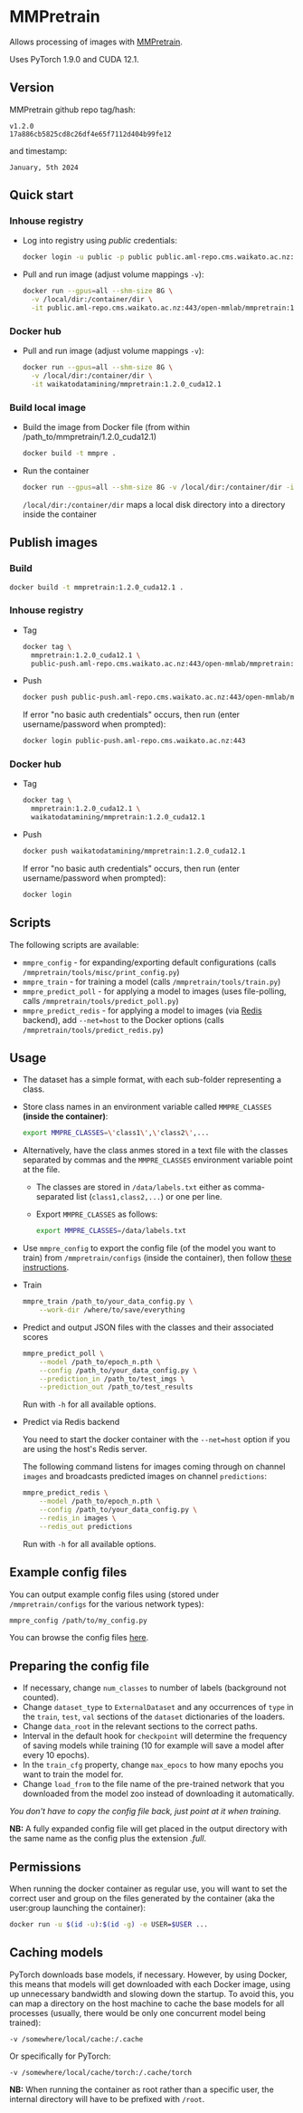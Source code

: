 # MMPretrain

Allows processing of images with [MMPretrain](https://github.com/open-mmlab/mmpretrain).

Uses PyTorch 1.9.0 and CUDA 12.1.

## Version

MMPretrain github repo tag/hash:

```
v1.2.0
17a886cb5825cd8c26df4e65f7112d404b99fe12
```

and timestamp:

```
January, 5th 2024
```

## Quick start

### Inhouse registry

* Log into registry using *public* credentials:

  ```bash
  docker login -u public -p public public.aml-repo.cms.waikato.ac.nz:443 
  ```

* Pull and run image (adjust volume mappings `-v`):

  ```bash
  docker run --gpus=all --shm-size 8G \
    -v /local/dir:/container/dir \
    -it public.aml-repo.cms.waikato.ac.nz:443/open-mmlab/mmpretrain:1.2.0_cuda12.1
  ```

### Docker hub

* Pull and run image (adjust volume mappings `-v`):

  ```bash
  docker run --gpus=all --shm-size 8G \
    -v /local/dir:/container/dir \
    -it waikatodatamining/mmpretrain:1.2.0_cuda12.1
  ```

### Build local image

* Build the image from Docker file (from within /path_to/mmpretrain/1.2.0_cuda12.1)

  ```bash
  docker build -t mmpre .
  ```
  
* Run the container

  ```bash
  docker run --gpus=all --shm-size 8G -v /local/dir:/container/dir -it mmpre
  ```
  `/local/dir:/container/dir` maps a local disk directory into a directory inside the container

## Publish images

### Build

```bash
docker build -t mmpretrain:1.2.0_cuda12.1 .
```

### Inhouse registry  

* Tag

  ```bash
  docker tag \
    mmpretrain:1.2.0_cuda12.1 \
    public-push.aml-repo.cms.waikato.ac.nz:443/open-mmlab/mmpretrain:1.2.0_cuda12.1
  ```
  
* Push

  ```bash
  docker push public-push.aml-repo.cms.waikato.ac.nz:443/open-mmlab/mmpretrain:1.2.0_cuda12.1
  ```
  If error "no basic auth credentials" occurs, then run (enter username/password when prompted):
  
  ```bash
  docker login public-push.aml-repo.cms.waikato.ac.nz:443
  ```

### Docker hub  

* Tag

  ```bash
  docker tag \
    mmpretrain:1.2.0_cuda12.1 \
    waikatodatamining/mmpretrain:1.2.0_cuda12.1
  ```
  
* Push

  ```bash
  docker push waikatodatamining/mmpretrain:1.2.0_cuda12.1
  ```
  If error "no basic auth credentials" occurs, then run (enter username/password when prompted):
  
  ```bash
  docker login
  ``` 

## Scripts

The following scripts are available:

* `mmpre_config` - for expanding/exporting default configurations (calls `/mmpretrain/tools/misc/print_config.py`)
* `mmpre_train` - for training a model (calls `/mmpretrain/tools/train.py`)
* `mmpre_predict_poll` - for applying a model to images (uses file-polling, calls `/mmpretrain/tools/predict_poll.py`)
* `mmpre_predict_redis` - for applying a model to images (via [Redis](https://redis.io/) backend), 
  add `--net=host` to the Docker options (calls `/mmpretrain/tools/predict_redis.py`)


## Usage

* The dataset has a simple format, with each sub-folder representing a class.
  
* Store class names in an environment variable called `MMPRE_CLASSES` **(inside the container)**:

  ```bash
  export MMPRE_CLASSES=\'class1\',\'class2\',...
  ```
  
* Alternatively, have the class anmes stored in a text file with the classes separated by commas and the `MMPRE_CLASSES`
  environment variable point at the file.
  
  * The classes are stored in `/data/labels.txt` either as comma-separated list (`class1,class2,...`) or one per line.
  
  * Export `MMPRE_CLASSES` as follows:

    ```bash
    export MMPRE_CLASSES=/data/labels.txt
    ```

* Use `mmpre_config` to export the config file (of the model you want to train) from `/mmpretrain/configs` 
  (inside the container), then follow [these instructions](#config).

* Train

  ```bash
  mmpre_train /path_to/your_data_config.py \
      --work-dir /where/to/save/everything
  ```

* Predict and output JSON files with the classes and their associated scores

  ```bash
  mmpre_predict_poll \
      --model /path_to/epoch_n.pth \
      --config /path_to/your_data_config.py \
      --prediction_in /path_to/test_imgs \
      --prediction_out /path_to/test_results
  ```
  Run with `-h` for all available options.

* Predict via Redis backend

  You need to start the docker container with the `--net=host` option if you are using the host's Redis server.

  The following command listens for images coming through on channel `images` and broadcasts
  predicted images on channel `predictions`:

  ```bash
  mmpre_predict_redis \
      --model /path_to/epoch_n.pth \
      --config /path_to/your_data_config.py \
      --redis_in images \
      --redis_out predictions
  ```
  
  Run with `-h` for all available options.


## Example config files

You can output example config files using (stored under `/mmpretrain/configs` for the various network types):

```bash
mmpre_config /path/to/my_config.py
```

You can browse the config files [here](https://github.com/open-mmlab/mmpretrain/tree/v0.25.0/configs).


## <a name="config">Preparing the config file</a>

* If necessary, change `num_classes` to number of labels (background not counted).
* Change `dataset_type` to `ExternalDataset` and any occurrences of `type` in the `train`, `test`, `val` 
  sections of the `dataset` dictionaries of the loaders.
* Change `data_root` in the relevant sections to the correct paths.
* Interval in the default hook for `checkpoint` will determine the frequency of saving models while training 
  (10 for example will save a model after every 10 epochs).
* In the `train_cfg` property, change `max_epocs` to how many epochs you want to train the model for.
* Change `load_from` to the file name of the pre-trained network that you downloaded from the model zoo instead
  of downloading it automatically.

_You don't have to copy the config file back, just point at it when training._

**NB:** A fully expanded config file will get placed in the output directory with the same
name as the config plus the extension *.full*.


## Permissions

When running the docker container as regular use, you will want to set the correct
user and group on the files generated by the container (aka the user:group launching
the container):

```bash
docker run -u $(id -u):$(id -g) -e USER=$USER ...
```

## Caching models

PyTorch downloads base models, if necessary. However, by using Docker, this means that 
models will get downloaded with each Docker image, using up unnecessary bandwidth and
slowing down the startup. To avoid this, you can map a directory on the host machine
to cache the base models for all processes (usually, there would be only one concurrent
model being trained):  

```
-v /somewhere/local/cache:/.cache
```

Or specifically for PyTorch:

```
-v /somewhere/local/cache/torch:/.cache/torch
```

**NB:** When running the container as root rather than a specific user, the internal directory will have to be
prefixed with `/root`. 
